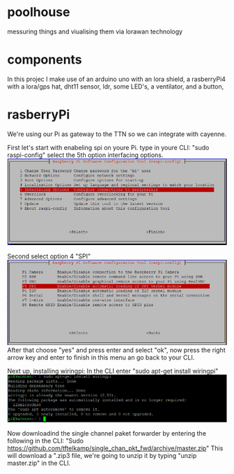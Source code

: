 # 	poolhouse
messuring things and viualising them via lorawan technology 
# 	components
In this projec I make use of 
	an arduino uno with an lora shield,
	a rasberryPi4 with a lora/gps hat,
	dht11 sensor,
	ldr,
	some LED's,
	a ventilator,
	and a button,

# 	rasberryPi

We're using our Pi as gateway to the TTN so we can integrate with cayenne.

First let's start with enabeling spi on youre Pi. type in youre CLI: "sudo raspi-config" select the 5th option interfacing options.
![alt text](https://github.com/kiwiton/poolhouse/blob/readmeEdits/pics/InterfOptionsSelect.png)

Second select option 4 "SPI"
![alt text](https://github.com/kiwiton/poolhouse/blob/readmeEdits/pics/selectOption4.png)
After that choose "yes" and press enter and select "ok", now press the right arrow key and enter to finish in this menu an go back to your CLI.

Next up, installing wiringpi:
In the CLI enter "sudo apt-get install wiringpi"
![alt text](https://github.com/kiwiton/poolhouse/blob/readmeEdits/pics/wiringpiCommand.png)

Now downloadind the single channel paket forwarder by entering the following in the CLI:
"Sudo https://github.com/tftelkamp/single_chan_pkt_fwd/archive/master.zip"
This will download a ".zip3 file, we're going to unzip it by typing "unzip master.zip" in the CLI.



